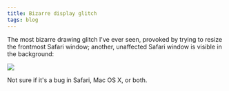 ```yaml
---
title: Bizarre display glitch
tags: blog
---
```


The most bizarre drawing glitch I've ever seen, provoked by trying to resize the frontmost Safari window; another, unaffected Safari window is visible in the background:

[![](/system/images/legacy/bizarre-safari-bug-th.png)](http://www.wincent.com/a/about/wincent/weblog/bizarre-safari-bug.php)

Not sure if it's a bug in Safari, Mac OS X, or both.

